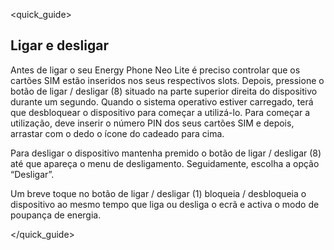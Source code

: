 <quick_guide>
## Ligar e desligar

Antes de ligar o seu Energy Phone Neo Lite é preciso controlar que os cartões  SIM estão inseridos nos seus respectivos slots. Depois, pressione o botão de ligar / desligar (8) situado na parte superior direita do dispositivo durante um segundo. Quando o sistema operativo estiver carregado, terá que desbloquear o dispositivo para começar a utilizá-lo. Para começar a utilização, deve inserir o número PIN dos seus cartões SIM e depois, arrastar com o dedo o ícone do cadeado para cima.

Para desligar o dispositivo mantenha premido o botão de ligar / desligar (8) até que apareça o menu de desligamento. Seguidamente, escolha a opção “Desligar”.

Um breve toque no botão de ligar / desligar (1) bloqueia / desbloqueia o dispositivo ao mesmo tempo que liga ou desliga o ecrã e activa o modo de poupança de energia.


</quick_guide>
